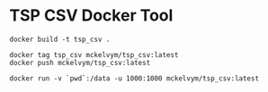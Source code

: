 # TSP CSV Docker Tool

```
docker build -t tsp_csv .

docker tag tsp_csv mckelvym/tsp_csv:latest
docker push mckelvym/tsp_csv:latest

docker run -v `pwd`:/data -u 1000:1000 mckelvym/tsp_csv:latest
```

